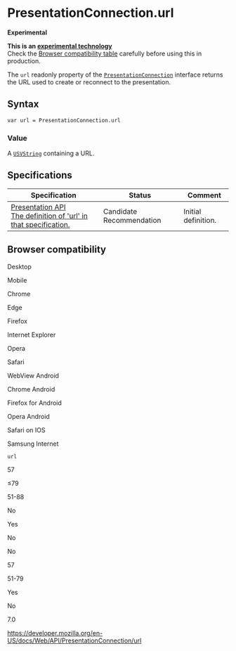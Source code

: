 # PresentationConnection.url

**Experimental**

**This is an [experimental technology](https://developer.mozilla.org/en-US/docs/MDN/Guidelines/Conventions_definitions#experimental)**  
Check the [Browser compatibility table](#browser_compatibility) carefully before using this in production.

The `url` readonly property of the [`PresentationConnection`](../presentationconnection) interface returns the URL used to create or reconnect to the presentation.

## Syntax

    var url = PresentationConnection.url

### Value

A [`USVString`](../usvstring) containing a URL.

## Specifications

<table><thead><tr class="header"><th>Specification</th><th>Status</th><th>Comment</th></tr></thead><tbody><tr class="odd"><td><a href="https://w3c.github.io/presentation-api/#dom-presentationconnection-url">Presentation API<br />
<span class="small">The definition of 'url' in that specification.</span></a></td><td><span class="spec-cr">Candidate Recommendation</span></td><td>Initial definition.</td></tr></tbody></table>

## Browser compatibility

Desktop

Mobile

Chrome

Edge

Firefox

Internet Explorer

Opera

Safari

WebView Android

Chrome Android

Firefox for Android

Opera Android

Safari on IOS

Samsung Internet

`url`

57

≤79

51-88

No

Yes

No

No

57

51-79

Yes

No

7.0

<a href="https://developer.mozilla.org/en-US/docs/Web/API/PresentationConnection/url" class="_attribution-link">https://developer.mozilla.org/en-US/docs/Web/API/PresentationConnection/url</a>
